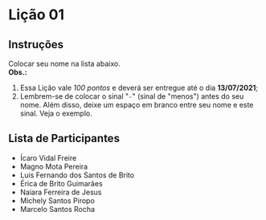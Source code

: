 # Lição 01

## Instruções

Colocar seu nome na lista abaixo. </br>
**Obs.:** 
1. Essa Lição vale *100 pontos* e deverá ser entregue até o dia **13/07/2021**;
2. Lembrem-se de colocar o sinal "`-`" (sinal de "menos") antes do seu nome.
Além disso, deixe um espaço em branco entre seu nome e este sinal.
Veja o exemplo.

## Lista de Participantes

- Ícaro Vidal Freire
- Magno Mota Pereira
- Luis Fernando dos Santos de Brito
- Érica de Brito Guimarães 
- Naiara Ferreira de Jesus
- Michely Santos Piropo
- Marcelo Santos Rocha
